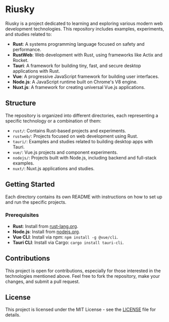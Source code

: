 # Riusky

Riusky is a project dedicated to learning and exploring various modern web development technologies. This repository includes examples, experiments, and studies related to:

- **Rust**: A systems programming language focused on safety and performance.
- **RustWeb**: Web development with Rust, using frameworks like Actix and Rocket.
- **Tauri**: A framework for building tiny, fast, and secure desktop applications with Rust.
- **Vue**: A progressive JavaScript framework for building user interfaces.
- **Node.js**: A JavaScript runtime built on Chrome's V8 engine.
- **Nuxt.js**: A framework for creating universal Vue.js applications.

## Structure

The repository is organized into different directories, each representing a specific technology or a combination of them:

- `rust/`: Contains Rust-based projects and experiments.
- `rustweb/`: Projects focused on web development using Rust.
- `tauri/`: Examples and studies related to building desktop apps with Tauri.
- `vue/`: Vue.js projects and component experiments.
- `nodejs/`: Projects built with Node.js, including backend and full-stack examples.
- `nuxt/`: Nuxt.js applications and studies.

## Getting Started

Each directory contains its own README with instructions on how to set up and run the specific projects.

### Prerequisites

- **Rust**: Install from [rust-lang.org](https://www.rust-lang.org/).
- **Node.js**: Install from [nodejs.org](https://nodejs.org/).
- **Vue CLI**: Install via npm: `npm install -g @vue/cli`.
- **Tauri CLI**: Install via Cargo: `cargo install tauri-cli`.

## Contributions

This project is open for contributions, especially for those interested in the technologies mentioned above. Feel free to fork the repository, make your changes, and submit a pull request.

## License

This project is licensed under the MIT License - see the [LICENSE](LICENSE) file for details.
